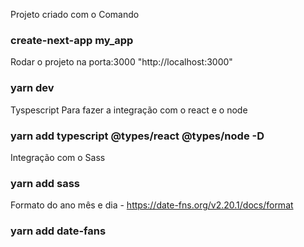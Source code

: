 Projeto criado com o Comando
### create-next-app my_app

Rodar o projeto na porta:3000  "http://localhost:3000"
### yarn dev

Tyspescript Para fazer a integração com o react e o node
### yarn add typescript @types/react @types/node -D

Integração com o Sass
### yarn add sass

Formato do ano mês e dia - https://date-fns.org/v2.20.1/docs/format
### yarn add date-fans
